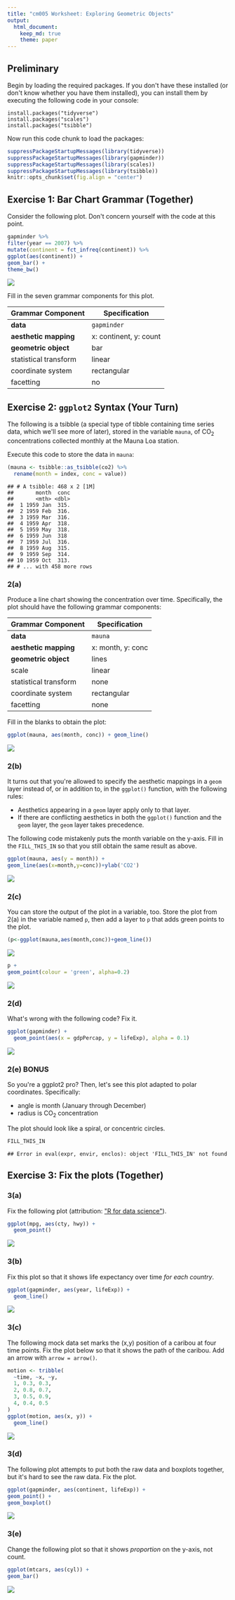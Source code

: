 ```yaml
---
title: "cm005 Worksheet: Exploring Geometric Objects"
output: 
  html_document:
    keep_md: true
    theme: paper
---
```

  
## Preliminary
  
  Begin by loading the required packages. If you don't have these installed (or don't know whether you have them installed), you can install them by executing the following code in your console:
  
```
install.packages("tidyverse")
install.packages("scales")
install.packages("tsibble")
```

Now run this code chunk to load the packages:
  

```r
suppressPackageStartupMessages(library(tidyverse))
suppressPackageStartupMessages(library(gapminder))
suppressPackageStartupMessages(library(scales))
suppressPackageStartupMessages(library(tsibble))
knitr::opts_chunk$set(fig.align = "center")
```

<!---The following chunk allows errors when knitting--->
  
  

## Exercise 1: Bar Chart Grammar (Together)

Consider the following plot. Don't concern yourself with the code at this point.


```r
gapminder %>% 
filter(year == 2007) %>% 
mutate(continent = fct_infreq(continent)) %>% 
ggplot(aes(continent)) +
geom_bar() +
theme_bw()
```

<img src="cm005-exercise_files/figure-html/unnamed-chunk-1-1.png" style="display: block; margin: auto;" />

Fill in the seven grammar components for this plot.

| Grammar Component     | Specification |
|-----------------------|---------------|
| __data__              | `gapminder` |
| __aesthetic mapping__ | x: continent, y: count |
| __geometric object__  | bar |
| statistical transform | linear |
| coordinate system     | rectangular |
| facetting             | no |

## Exercise 2: `ggplot2` Syntax (Your Turn)

The following is a tsibble (a special type of tibble containing time series data, which we'll see more of later), stored in the variable `mauna`, of CO$_2$ concentrations collected monthly at the Mauna Loa station.

Execute this code to store the data in `mauna`:
  
  
  ```r
  (mauna <- tsibble::as_tsibble(co2) %>% 
    rename(month = index, conc = value))
  ```
  
  ```
  ## # A tsibble: 468 x 2 [1M]
  ##       month  conc
  ##       <mth> <dbl>
  ##  1 1959 Jan  315.
  ##  2 1959 Feb  316.
  ##  3 1959 Mar  316.
  ##  4 1959 Apr  318.
  ##  5 1959 May  318.
  ##  6 1959 Jun  318 
  ##  7 1959 Jul  316.
  ##  8 1959 Aug  315.
  ##  9 1959 Sep  314.
  ## 10 1959 Oct  313.
  ## # ... with 458 more rows
  ```

### 2(a)

Produce a line chart showing the concentration over time. Specifically, the plot should have the following grammar components:
  
  | Grammar Component     | Specification |
  |-----------------------|---------------|
  | __data__              | `mauna` |
  | __aesthetic mapping__ | x: month, y: conc |
  | __geometric object__  | lines |
  | scale                 | linear |
  | statistical transform | none |
  | coordinate system     | rectangular |
  | facetting             | none |
  
  Fill in the blanks to obtain the plot:
  
  
  ```r
  ggplot(mauna, aes(month, conc)) + geom_line()
  ```
  
  <img src="cm005-exercise_files/figure-html/unnamed-chunk-3-1.png" style="display: block; margin: auto;" />

### 2(b)

It turns out that you're allowed to specify the aesthetic mappings in a `geom` layer instead of, or in addition to, in the `ggplot()` function, with the following rules:

- Aesthetics appearing in a `geom` layer apply only to that layer.
- If there are conflicting aesthetics in both the `ggplot()` function and the `geom` layer, the `geom` layer takes precedence.

The following code mistakenly puts the month variable on the y-axis. Fill in the `FILL_THIS_IN` so that you still obtain the same result as above.


```r
ggplot(mauna, aes(y = month)) +
geom_line(aes(x=month,y=conc))+ylab('CO2')
```

<img src="cm005-exercise_files/figure-html/unnamed-chunk-4-1.png" style="display: block; margin: auto;" />

### 2(c)

You can store the output of the plot in a variable, too. Store the plot from 2(a) in the variable named `p`, then add a layer to `p` that adds green points to the plot.


```r
(p<-ggplot(mauna,aes(month,conc))+geom_line())
```

<img src="cm005-exercise_files/figure-html/unnamed-chunk-5-1.png" style="display: block; margin: auto;" />

```r
p +
geom_point(colour = 'green', alpha=0.2)
```

<img src="cm005-exercise_files/figure-html/unnamed-chunk-5-2.png" style="display: block; margin: auto;" />

### 2(d)

What's wrong with the following code? Fix it.


```r
ggplot(gapminder) +
  geom_point(aes(x = gdpPercap, y = lifeExp), alpha = 0.1)
```

<img src="cm005-exercise_files/figure-html/unnamed-chunk-6-1.png" style="display: block; margin: auto;" />


### 2(e) BONUS

So you're a ggplot2 pro? Then, let's see this plot adapted to polar coordinates. Specifically:
  
  - angle is month (January through December)
- radius is CO$_2$ concentration

The plot should look like a spiral, or concentric circles. 


```r
FILL_THIS_IN
```

```
## Error in eval(expr, envir, enclos): object 'FILL_THIS_IN' not found
```


## Exercise 3: Fix the plots (Together)

### 3(a)

Fix the following plot (attribution: ["R for data science"](https://r4ds.had.co.nz/data-visualisation.html)).


```r
ggplot(mpg, aes(cty, hwy)) + 
  geom_point()
```

<img src="cm005-exercise_files/figure-html/unnamed-chunk-8-1.png" style="display: block; margin: auto;" />


### 3(b)

Fix this plot so that it shows life expectancy over time _for each country_.


```r
ggplot(gapminder, aes(year, lifeExp)) +
  geom_line()
```

<img src="cm005-exercise_files/figure-html/unnamed-chunk-9-1.png" style="display: block; margin: auto;" />




### 3(c)

The following mock data set marks the (x,y) position of a caribou at four time points. Fix the plot below so that it shows the path of the caribou. Add an arrow with `arrow = arrow()`.


```r
motion <- tribble(
  ~time, ~x, ~y,
  1, 0.3, 0.3,
  2, 0.8, 0.7,
  3, 0.5, 0.9,
  4, 0.4, 0.5
)
ggplot(motion, aes(x, y)) + 
  geom_line()
```

<img src="cm005-exercise_files/figure-html/unnamed-chunk-10-1.png" style="display: block; margin: auto;" />

### 3(d)

The following plot attempts to put both the raw data and boxplots together, but it's hard to see the raw data. Fix the plot.


```r
ggplot(gapminder, aes(continent, lifeExp)) +
geom_point() +
geom_boxplot()
```

<img src="cm005-exercise_files/figure-html/unnamed-chunk-11-1.png" style="display: block; margin: auto;" />

### 3(e)

Change the following plot so that it shows _proportion_ on the y-axis, not count.


```r
ggplot(mtcars, aes(cyl)) +
geom_bar()
```

<img src="cm005-exercise_files/figure-html/unnamed-chunk-12-1.png" style="display: block; margin: auto;" />
